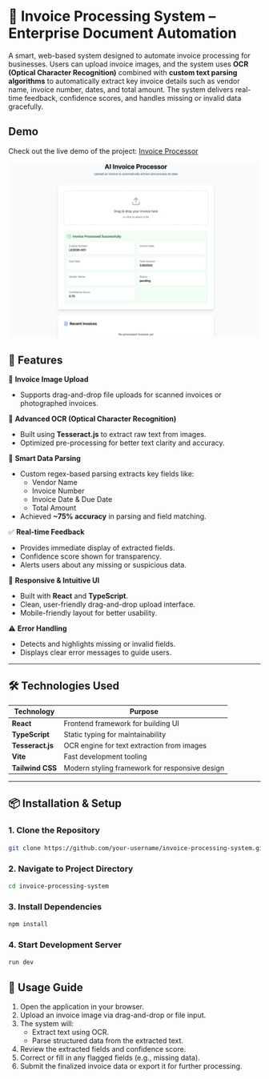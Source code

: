 # 🌟 Invoice Processing System – Enterprise Document Automation

A smart, web-based system designed to automate invoice processing for businesses. Users can upload invoice images, and the system uses **OCR (Optical Character Recognition)** combined with **custom text parsing algorithms** to automatically extract key invoice details such as vendor name, invoice number, dates, and total amount. The system delivers real-time feedback, confidence scores, and handles missing or invalid data gracefully.

## Demo

Check out the live demo of the project: [Invoice Processor](https://ai-invoice-processor.vercel.app/)

![Description](assets/image.png)

## 🚀 Features

📸 **Invoice Image Upload**  
- Supports drag-and-drop file uploads for scanned invoices or photographed invoices.

🧠 **Advanced OCR (Optical Character Recognition)**  
- Built using **Tesseract.js** to extract raw text from images.
- Optimized pre-processing for better text clarity and accuracy.

📝 **Smart Data Parsing**  
- Custom regex-based parsing extracts key fields like:
    - Vendor Name
    - Invoice Number
    - Invoice Date & Due Date
    - Total Amount
- Achieved **~75% accuracy** in parsing and field matching.

✅ **Real-time Feedback**  
- Provides immediate display of extracted fields.
- Confidence score shown for transparency.
- Alerts users about any missing or suspicious data.

🎨 **Responsive & Intuitive UI**  
- Built with **React** and **TypeScript**.
- Clean, user-friendly drag-and-drop upload interface.
- Mobile-friendly layout for better usability.

⚠️ **Error Handling**  
- Detects and highlights missing or invalid fields.
- Displays clear error messages to guide users.

---

## 🛠️ Technologies Used

| Technology | Purpose |
|---|---|
| **React** | Frontend framework for building UI |
| **TypeScript** | Static typing for maintainability |
| **Tesseract.js** | OCR engine for text extraction from images |
| **Vite** | Fast development tooling |
| **Tailwind CSS** | Modern styling framework for responsive design |

---

## 📦 Installation & Setup

### 1. Clone the Repository

```bash
git clone https://github.com/your-username/invoice-processing-system.git
```

### 2. Navigate to Project Directory
```bash
cd invoice-processing-system
```

### 3. Install Dependencies
```bash
npm install
```

### 4. Start Development Server
```bash
run dev
```

## 🚀 Usage Guide
1. Open the application in your browser.
2. Upload an invoice image via drag-and-drop or file input.
3. The system will:
    - Extract text using OCR.
    - Parse structured data from the extracted text.
4. Review the extracted fields and confidence score.
5. Correct or fill in any flagged fields (e.g., missing data).
6. Submit the finalized invoice data or export it for further processing.
